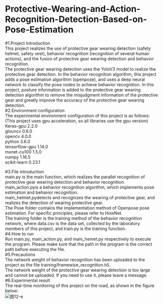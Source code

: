 # Protective-Wearing-and-Action-Recognition-Detection-Based-on-Pose-Estimation
#1.Project Introduction  
    This project realizes the use of protective gear wearing detection (safety helmet, safety vest), behavior recognition (recognition of several human actions), and the fusion of protective gear wearing detection and behavior recognition.    
    The protective gear wearing detection uses the YoloV3 model to realize the protective gear detection. In the behavior recognition algorithm, this project adds a pose estimation algorithm (openpose), and uses a deep neural network to classify the pose nodes to achieve behavior recognition. In this project, posture information is added to the protective gear wearing detection algorithm to remove the misjudgment information of the protective gear and greatly improve the accuracy of the protective gear wearing detection.    
#2.Environment configuration  
  The experimental environment configuration of this project is as follows: (This project uses gpu acceleration, so all libraries use the gpu version)    
  Keras-gpu           2.2.0  
  glouncv             0.6.0  
  opencv              4.0.0  
  python              3.6.0  
  tensorflow-gpu      1.14.0  
  mxnet-cu100         1.5.0  
  numpy               1.16.5  
  scikit-learn        0.23.1  
 
#3.File introduction  
   main.py is the main function, which realizes the parallel recognition of protective gear wearing detection and behavior recognition.   
   main_action.pyis a behavior recognition algorithm, which implements pose estimation and behavior recognition.   
   main_helmet.pydetects and recognizes the wearing of protective gear, and realizes the detection of wearing protective gear.  
   The Pose folder contains the implementation method of Openpose pose estimation. For specific principles, please refer to HowNet.  
   The training folder is the training method of the behavior recognition network, where data.csv is the data set, collected by the laboratory members of this project, and train.py is the training function.     
#4.How to run  
   Run main.py, main_action.py, and main_hemet.py respectively to execute the program. Please make sure that the path in the program is the correct path before executing the file.  
#5.Precautions  
    The network weight of behavior recognition has been uploaded to the project as the file training/framewise_recognition.h5.  
    The network weight of the protective gear wearing detection is too large and cannot be uploaded. If you need to use it, please leave a message.    
#6.Experimental result   
    The real-time monitoring of this project on the road, as shown in the figure below:      
![图12-e](https://user-images.githubusercontent.com/55353772/110061178-17a81f00-7da2-11eb-884e-b907d452dadf.png)
